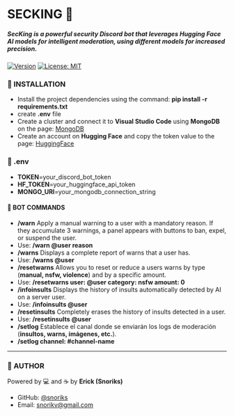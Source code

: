 # SECKING 👑

##### **SecKing** is a powerful **security Discord bot** that leverages **Hugging Face AI** models for intelligent moderation, using different models for increased precision.

[![Version](https://img.shields.io/badge/version-1.0.0-blue)](https://github.com/snoriks/SecKing/releases)      [![License: MIT](https://img.shields.io/badge/license-MIT-green)](LICENSE)


### 🚀 INSTALLATION
-    Install the project dependencies using the command:  **pip install -r requirements.txt**
-  create **.env** file
- Create a cluster and connect it to **Visual Studio Code** using **MongoDB** on the page: [MongoDB](https://cloud.mongodb.com/)
- Create an account on **Hugging Face** and copy the token value to the page: [HuggingFace](https://huggingface.co/settings/tokens)

### 📜  .env
- **TOKEN**=your_discord_bot_token
- **HF_TOKEN**=your_huggingface_api_token
- **MONGO_URI**=your_mongodb_connection_string


#### 🤖 BOT COMMANDS
- **/warn** Apply a manual warning to a user with a mandatory reason. If they accumulate 3 warnings, a panel appears with buttons to ban, expel, or suspend the user.
 - Use: **/warn @user reason**
- **/warns** Displays a complete report of warns that a user has.
 - Use: **/warns @user**
- **/resetwarns** Allows you to reset or reduce a users warns by type (**manual, nsfw, violence**) and by a specific amount.
 - Use: **/resetwarns user: @user category: nsfw amount: 0**
- **/infoinsults** Displays the history of insults automatically detected by AI on a server user.
 - Use:   **/infoinsults @user**
- **/resetinsults** Completely erases the history of insults detected in a user.
 - Use: **/resetinsults @user**
- **/setlog** Establece el canal donde se enviarán los logs de moderación (**insultos, warns, imágenes, etc.**).
 - **/setlog channel: #channel-name**

---

### 👤 AUTHOR

Powered by 💻 and ☕ by  **Erick (Snoriks)**

- GitHub: [@snoriks](https://github.com/snoriks)
- Email: snorikv@gmail.com

